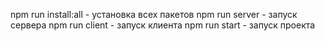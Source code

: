 npm run install:all - установка всех пакетов
npm run server - запуск сервера
npm run client - запуск клиента
npm run start - запуск проекта
